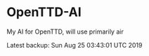 # OpenTTD-AI
My AI for OpenTTD, will use primarily air

Latest backup: Sun Aug 25 03:43:01 UTC 2019
